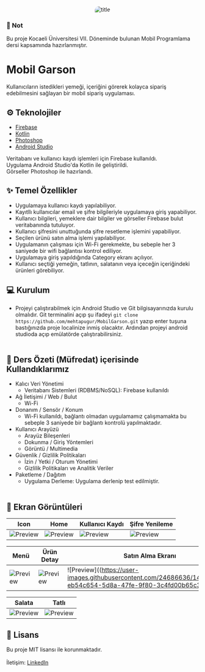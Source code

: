 <div align="center">
  <img src="https://user-images.githubusercontent.com/24686636/147353418-e1df2ff0-d5c1-46a7-b65b-03cda083667b.png" alt="title" style="border-top-left-radius: 10px; border-bottom-right-radius: 10px;" />
</div>

### :pushpin: Not

Bu proje Kocaeli Üniversitesi VII. Döneminde bulunan Mobil Programlama dersi kapsamında hazırlanmıştır.

# Mobil Garson

Kullanıcıların istedikleri yemeği, içeriğini görerek kolayca sipariş edebilmesini sağlayan bir mobil sipariş uygulaması.

## :gear: Teknolojiler

- [Firebase](https://github.com/firebase/firebase-ios-sdk)
- [Kotlin](https://developer.android.com/kotlin?gclid=Cj0KCQiA_JWOBhDRARIsANymNOYYQZ6sq0EJRly0DDZoxGGYT49zsGCbuJKyQZb2EYz-PNEuI2F9ieAaAk10EALw_wcB&gclsrc=aw.ds)
- [Photoshop](https://www.adobe.com/tr/products/photoshop.html)
- [Android Studio](https://developer.android.com/studio?gclid=Cj0KCQiA_JWOBhDRARIsANymNOYfWt-U0UcFIXkOwDSTZs7q8Yz-okesn8M3_TyeAF5JLFw6FvF0u-8aAmu4EALw_wcB&gclsrc=aw.ds)

Veritabanı ve kullanıcı kaydı işlemleri için Firebase kullanıldı.<br/>
Uygulama Android Studio'da Kotlin ile geliştirildi.<br/>
Görseller Photoshop ile hazırlandı.<br/>

## :sparkles: Temel Özellikler

  - Uygulamaya kullanıcı kaydı yapılabiliyor.
  - Kayıtllı kullanıcılar email ve şifre bilgileriyle uygulamaya giriş yapabiliyor.
  - Kullanıcı bilgileri, yemeklere dair bilgiler ve görseller Firebase bulut veritabanında tutuluyor.
  - Kullanıcı şifresini unuttuğunda şifre resetleme işlemini yapabiliyor.
  - Seçilen ürünü satın alma işlemi yapılabiliyor.
  - Uygulamanın çalışması için Wi-Fi gerekmekte, bu sebeple her 3 saniyede bir wifi bağlantısı kontrol ediliyor.
  - Uygulamaya giriş yapıldığında Category ekranı açılıyor.
  - Kullanıcı seçtiği yemeğin, tatlının, salatanın veya içeceğin içeriğindeki ürünleri görebiliyor.

## :computer: Kurulum
  
  - Projeyi çalıştırabilmek için Android Studio ve Git bilgisayarınızda kurulu olmalıdır. Git terminalini açıp şu ifadeyi ``git clone https://github.com/mehtapugur/MobilGarson.git`` yazıp enter tuşuna bastığınızda proje localinize inmiş olacaktır. Ardından projeyi android studioda açıp emülatörde çalıştırabilirsiniz.<br/><br/>

## :page_with_curl: Ders Özeti (Müfredat) içerisinde Kullandıklarımız

- Kalıcı Veri Yönetimi
  - Veritabanı Sistemleri (RDBMS/NoSQL): Firebase kullanıldı
- Ağ İletişimi / Web / Bulut
  - Wi-Fi
- Donanım / Sensör / Konum
  - Wi-Fi kullanıldı, bağlantı olmadan uygulamamız çalışmamakta bu sebeple 3 saniyede bir bağlantı kontrolü yapılmaktadır.
- Kullanıcı Arayüzü
  - Arayüz Bileşenleri
  - Dokunma / Giriş Yöntemleri
  - Görüntü / Multimedia  
- Güvenlik / Gizlilik Politikaları
  - İzin / Yetki / Oturum Yönetimi
  - Gizlilik Politikaları ve Analitik Veriler
- Paketleme / Dağıtım
  - Uygulama Derleme: Uygulama derlenip test edilmiştir. </br></br>

## :camera_flash: Ekran Görüntüleri

| Icon | Home | Kullanıcı Kaydı | Şifre Yenileme |
| --- | --- | --- | --- |
| ![Preview](https://user-images.githubusercontent.com/24686636/147360711-12b7337d-93bb-426a-b90b-3cdbdd319460.png) | ![Preview](https://user-images.githubusercontent.com/24686636/147360749-9a4f7941-8b1e-4b0d-96be-0a4720031607.png) | ![Preview](https://user-images.githubusercontent.com/24686636/147360861-a63d3a8c-53bd-4e73-9592-3c548f7cb5e2.png) | ![Preview](https://user-images.githubusercontent.com/24686636/147360984-8c9da7f6-c450-4935-b7b5-12448cd85310.png) |

| Menü | Ürün Detay | Satın Alma Ekranı |
| --- | --- | --- |
| ![Preview](https://user-images.githubusercontent.com/24686636/147361109-469fad6d-6855-4bdc-8192-0559435faf50.png) | ![Preview](https://user-images.githubusercontent.com/24686636/147361131-ac47dee1-9c36-4e81-8ca3-412cbb654c32.png) | ![Preview]((https://user-images.githubusercontent.com/24686636/147361160-eb54c654-5d8a-47fe-9f80-3c4fd00b65c3.png) |

| Salata | Tatlı |
| --- | --- |
| ![Preview](https://user-images.githubusercontent.com/24686636/147361254-4bd72541-8c22-4ab5-a1d8-a92c4aec9883.png) | ![Preview](https://user-images.githubusercontent.com/24686636/147361272-adae4fab-c182-4070-8e34-392c04dbcf60.png) |

## :memo: Lisans
Bu proje MIT lisansı ile korunmaktadır.
<br/>
<br/>
İletişim: [LinkedIn](https://www.linkedin.com/in/mehtapugur)
